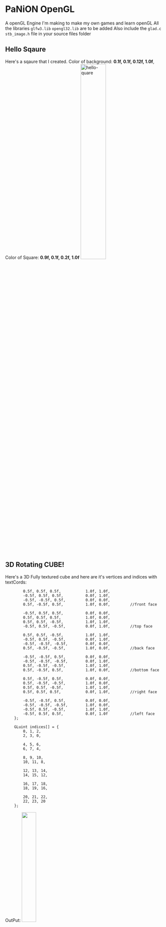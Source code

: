# PaNiON OpenGL 
A openGL Engine I'm making to make my own games and learn openGL
All the libraries `glfw3.lib` `opengl32.lib` are to be added
Also include the `glad.c` `stb_image.h` file in your source files folder

<h2>Hello Sqaure</h2>
Here's a sqaure that I created. 
Color of background: <b>0.1f, 0.1f, 0.12f, 1.0f</b>, 
Color of Square: <b>0.9f, 0.1f, 0.2f, 1.0f</b>
<img style="width: 40%;" src="https://cdn.discordapp.com/attachments/890224882086985728/915594323419086908/unknown.png" alt="hello-quare"></img>


<h2>3D Rotating CUBE!</h2>
Here's a 3D Fully textured cube
and here are it's vertices and indices with textCords:

```GLfloat vertices[] = {
		0.5f, 0.5f, 0.5f,			1.0f, 1.0f,
		-0.5f, 0.5f, 0.5f,			0.0f, 1.0f,
		-0.5f, -0.5f, 0.5f,			0.0f, 0.0f,
		0.5f, -0.5f, 0.5f,			1.0f, 0.0f,			//front face

		-0.5f, 0.5f, 0.5f,			0.0f, 0.0f,
		0.5f, 0.5f, 0.5f,			1.0f, 0.0f,
		0.5f, 0.5f, -0.5f,			1.0f, 1.0f,
		-0.5f, 0.5f, -0.5f,			0.0f, 1.0f,			//top face

		0.5f, 0.5f, -0.5f,			1.0f, 1.0f,
		-0.5f, 0.5f, -0.5f,			0.0f, 1.0f,
		-0.5f, -0.5f, -0.5f,		0.0f, 0.0f,
		0.5f, -0.5f, -0.5f,			1.0f, 0.0f,			//back face

		-0.5f, -0.5f, 0.5f,			0.0f, 0.0f,
		-0.5f, -0.5f, -0.5f,		0.0f, 1.0f,
		0.5f, -0.5f, -0.5f,			1.0f, 1.0f,
		0.5f, -0.5f, 0.5f,			1.0f, 0.0f,			//bottom face	

		0.5f, -0.5f, 0.5f,			0.0f, 0.0f,
		0.5f, -0.5f, -0.5f,			1.0f, 0.0f,
		0.5f, 0.5f, -0.5f,			1.0f, 1.0f,
		0.5f, 0.5f, 0.5f,			0.0f, 1.0f,			//right face

		-0.5f, -0.5f, 0.5f,			0.0f, 0.0f,
		-0.5f, -0.5f, -0.5f,		1.0f, 0.0f,
		-0.5f, 0.5f, -0.5f,			1.0f, 1.0f,
		-0.5f, 0.5f, 0.5f,			0.0f, 1.0f			//left face
	};

	GLuint indices[] = {
		0, 1, 2,
		2, 3, 0,

		4, 5, 6,
		6, 7, 4,

		8, 9, 10,
		10, 11, 8,

		12, 13, 14,
		14, 15, 12,

		16, 17, 18,
		18, 19, 16,

		20, 21, 22,
		22, 23, 20
	};
```
OutPut: <img style="width: 30%;" src="https://cdn.discordapp.com/attachments/890224882086985728/915831022661304360/unknown.png">
